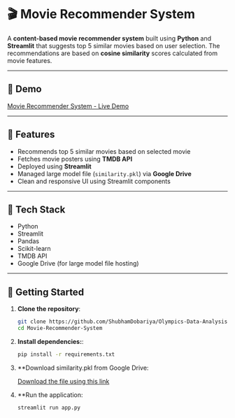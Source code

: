 # 🎬 Movie Recommender System

A **content-based movie recommender system** built using **Python** and **Streamlit** that suggests top 5 similar movies based on user selection. The recommendations are based on **cosine similarity** scores calculated from movie features.

---

## 🚀 Demo

[Movie Recommender System - Live Demo](https://shubhamdobariya-movie-recommender-system-app-ogly9n.streamlit.app/)

---

## 📌 Features

- Recommends top 5 similar movies based on selected movie
- Fetches movie posters using **TMDB API**
- Deployed using **Streamlit**
- Managed large model file (`similarity.pkl`) via **Google Drive**
- Clean and responsive UI using Streamlit components

---

## 🧠 Tech Stack

- Python
- Streamlit
- Pandas
- Scikit-learn
- TMDB API
- Google Drive (for large model file hosting)

---

## 🚀 Getting Started

1. **Clone the repository**:

   ```bash
   git clone https://github.com/ShubhamDobariya/Olympics-Data-Analysis.git
   cd Movie-Recommender-System

2. **Install dependencies:**:

   ```bash
   pip install -r requirements.txt

3. **Download similarity.pkl from Google Drive:

   [Download the file using this link](https://drive.google.com/file/d/1lI64w0WwHN2SWI5kNrmufp_Ys_qpzaZs/view?usp=sharing)

   
4. **Run the application:

   ```bash
   streamlit run app.py
